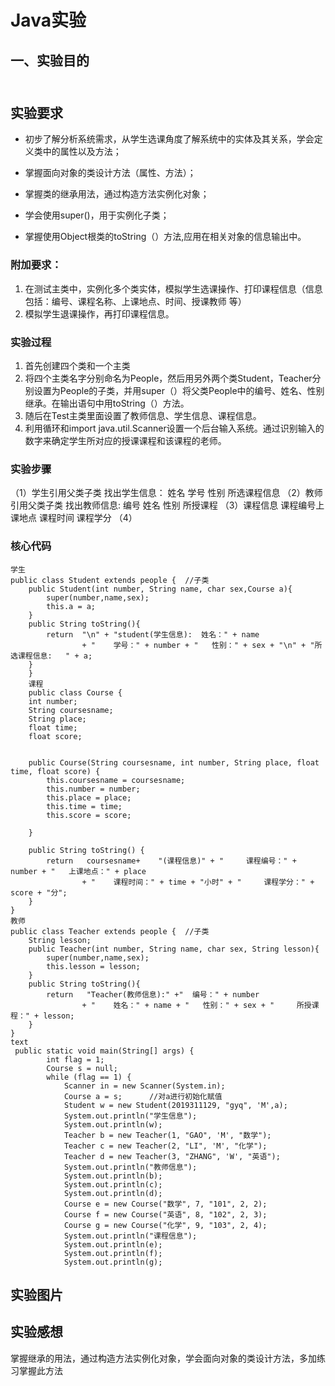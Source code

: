 # Java实验
## 一、实验目的<br></br>
## 实验要求
  - 初步了解分析系统需求，从学生选课角度了解系统中的实体及其关系，学会定义类中的属性以及方法；
  + 掌握面向对象的类设计方法（属性、方法）；
  * 掌握类的继承用法，通过构造方法实例化对象；
  + 学会使用super()，用于实例化子类；
  - 掌握使用Object根类的toString（）方法,应用在相关对象的信息输出中。
  
  
  
### 附加要求：
1. 在测试主类中，实例化多个类实体，模拟学生选课操作、打印课程信息（信息包括：编号、课程名称、上课地点、时间、授课教师 等）
2. 模拟学生退课操作，再打印课程信息。

### 实验过程
1. 首先创建四个类和一个主类
2. 将四个主类名字分别命名为People，然后用另外两个类Student，Teacher分别设置为People的子类，并用super（）将父类People中的编号、姓名、性别继承。在输出语句中用toString（）方法。
3. 随后在Test主类里面设置了教师信息、学生信息、课程信息。
4. 利用循环和import java.util.Scanner设置一个后台输入系统。通过识别输入的数字来确定学生所对应的授课课程和该课程的老师。

### 实验步骤
（1）学生引用父类子类 找出学生信息：  姓名 学号 性别 所选课程信息
（2）教师引用父类子类 找出教师信息:  编号 姓名 性别 所授课程
（3）课程信息 课程编号上课地点 课程时间 课程学分
（4）
### 核心代码
```
学生
public class Student extends people {  //子类
    public Student(int number, String name, char sex,Course a){
        super(number,name,sex);
        this.a = a;
    }
    public String toString(){
        return  "\n" + "student(学生信息):  姓名：" + name
                + "    学号：" + number + "   性别：" + sex + "\n" + "所选课程信息:   " + a;
    }
    }
    课程
    public class Course {
    int number;
    String coursesname;
    String place;
    float time;
    float score;


    public Course(String coursesname, int number, String place, float time, float score) {
        this.coursesname = coursesname;
        this.number = number;
        this.place = place;
        this.time = time;
        this.score = score;

    }

    public String toString() {
        return   coursesname+    "(课程信息)" + "     课程编号：" + number + "   上课地点：" + place
                + "    课程时间：" + time + "小时" + "     课程学分：" + score + "分";
    }
}
教师
public class Teacher extends people {  //子类
    String lesson;
    public Teacher(int number, String name, char sex, String lesson){
        super(number,name,sex);
        this.lesson = lesson;
    }
    public String toString(){
        return   "Teacher(教师信息):" +"  编号：" + number
                + "    姓名：" + name + "   性别：" + sex + "     所授课程：" + lesson;
    }
}
text
 public static void main(String[] args) {
        int flag = 1;
        Course s = null;
        while (flag == 1) {
            Scanner in = new Scanner(System.in);
            Course a = s;      //对a进行初始化赋值
            Student w = new Student(2019311129, "gyq", 'M',a);
            System.out.println("学生信息");
            System.out.println(w);
            Teacher b = new Teacher(1, "GAO", 'M', "数学");
            Teacher c = new Teacher(2, "LI", 'M', "化学");
            Teacher d = new Teacher(3, "ZHANG", 'W', "英语");
            System.out.println("教师信息");
            System.out.println(b);
            System.out.println(c);
            System.out.println(d);
            Course e = new Course("数学", 7, "101", 2, 2);
            Course f = new Course("英语", 8, "102", 2, 3);
            Course g = new Course("化学", 9, "103", 2, 4);
            System.out.println("课程信息");
            System.out.println(e);
            System.out.println(f);
            System.out.println(g);
```
## 实验图片


## 实验感想
掌握继承的用法，通过构造方法实例化对象，学会面向对象的类设计方法，多加练习掌握此方法

